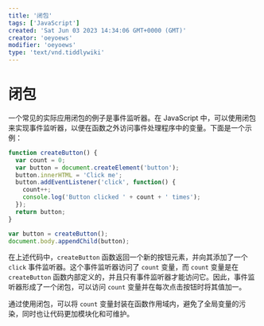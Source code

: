 ```yaml
---
title: '闭包'
tags: ['JavaScript']
created: 'Sat Jun 03 2023 14:34:06 GMT+0000 (GMT)'
creator: 'oeyoews'
modifier: 'oeyoews'
type: 'text/vnd.tiddlywiki'
---
```


# 闭包

一个常见的实际应用闭包的例子是事件监听器。在 JavaScript 中，可以使用闭包来实现事件监听器，以便在函数之外访问事件处理程序中的变量。下面是一个示例：

```javascript
function createButton() {
  var count = 0;
  var button = document.createElement('button');
  button.innerHTML = 'Click me';
  button.addEventListener('click', function() {
    count++;
    console.log('Button clicked ' + count + ' times');
  });
  return button;
}

var button = createButton();
document.body.appendChild(button);
```

在上述代码中，`createButton` 函数返回一个新的按钮元素，并向其添加了一个 `click` 事件监听器。这个事件监听器访问了 `count` 变量，而 `count` 变量是在 `createButton` 函数内部定义的，并且只有事件监听器才能访问它。因此，事件监听器形成了一个闭包，可以访问 `count` 变量并在每次点击按钮时将其值加一。

通过使用闭包，可以将 `count` 变量封装在函数作用域内，避免了全局变量的污染，同时也让代码更加模块化和可维护。
